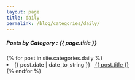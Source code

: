 ```yaml
---
layout: page
title: daily
permalink: /blog/categories/daily/
---
```


<h5> Posts by Category : {{ page.title }} </h5>

<div class="card">
{% for post in site.categories.daily %}
 <li class="category-posts"><span>{{ post.date | date_to_string }}</span> &nbsp; <a href="{{ post.url }}">{{ post.title }}</a></li>
{% endfor %}
</div>
